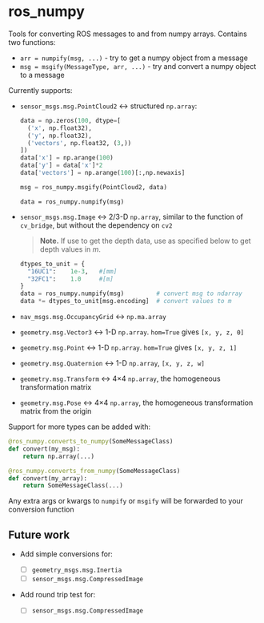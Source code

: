 # ros_numpy

Tools for converting ROS messages to and from numpy arrays. Contains two functions:

- `arr = numpify(msg, ...)` - try to get a numpy object from a message
- `msg = msgify(MessageType, arr, ...)` - try and convert a numpy object to a message

Currently supports:

- `sensor_msgs.msg.PointCloud2` &harr; structured `np.array`:

  ```python
  data = np.zeros(100, dtype=[
    ('x', np.float32),
    ('y', np.float32),
    ('vectors', np.float32, (3,))
  ])
  data['x'] = np.arange(100)
  data['y'] = data['x']*2
  data['vectors'] = np.arange(100)[:,np.newaxis]

  msg = ros_numpy.msgify(PointCloud2, data)
  ```

  ```
  data = ros_numpy.numpify(msg)
  ```

- `sensor_msgs.msg.Image` &harr; 2/3-D `np.array`, similar to the function of `cv_bridge`, but without the dependency on `cv2`

  > **Note.** If use to get the depth data, use as specified below to get depth values in _m_.

  ```python
  dtypes_to_unit = {
    "16UC1":	1e-3,	#[mm]
    "32FC1":	1.0		#[m]
  }
  data = ros_numpy.numpify(msg)         # convert msg to ndarray
  data *= dtypes_to_unit[msg.encoding]  # convert values to m
  ```

- `nav_msgs.msg.OccupancyGrid` &harr; `np.ma.array`
- `geometry.msg.Vector3` &harr; 1-D `np.array`. `hom=True` gives `[x, y, z, 0]`
- `geometry.msg.Point` &harr; 1-D `np.array`. `hom=True` gives `[x, y, z, 1]`
- `geometry.msg.Quaternion` &harr; 1-D `np.array`, `[x, y, z, w]`
- `geometry.msg.Transform` &harr; 4&times;4 `np.array`, the homogeneous transformation matrix
- `geometry.msg.Pose` &harr; 4&times;4 `np.array`, the homogeneous transformation matrix from the origin

Support for more types can be added with:

```python
@ros_numpy.converts_to_numpy(SomeMessageClass)
def convert(my_msg):
    return np.array(...)

@ros_numpy.converts_from_numpy(SomeMessageClass)
def convert(my_array):
    return SomeMessageClass(...)
```

Any extra args or kwargs to `numpify` or `msgify` will be forwarded to your conversion function

## Future work

- Add simple conversions for:

  - [ ] `geometry_msgs.msg.Inertia`
  - [ ] `sensor_msgs.msg.CompressedImage`

- Add round trip test for:

  - [ ] `sensor_msgs.msg.CompressedImage`
